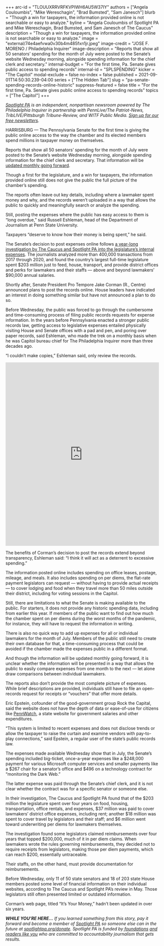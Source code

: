+++
arc-id = "TLOUUXRRVRFKVPIWH6AU5W37IY"
authors = ["Angela Couloumbis", "Mike Wereschagin", "Brad Bumsted", "Sam Janesch"]
blurb = "Though a win for taxpayers, the information provided online is not searchable or easy to analyze."
byline = "Angela Couloumbis of Spotlight PA and Mike Wereschagin, Brad Bumsted, and Sam Janesch of The Caucus"
description = "Though a win for taxpayers, the information provided online is not searchable or easy to analyze."
image = "external/74e4aefvwa0v30b4m485fxn1jr.jpeg"
image-credit = "JOSE F. MORENO / Philadelphia Inquirer"
image-description = "Reports that show all 50 senators’ spending for the month of July were posted to the Senate’s website Wednesday morning, alongside spending information for the chief clerk and secretary."
internal-budget = "For the first time, Pa. Senate gives public access to spending records"
internal-id = "SPLSPENDING"
kicker = "The Capitol"
modal-exclude = false
no-index = false
published = 2021-09-01T14:50:30.239-04:00
series = ["The Hidden Tab"]
slug = "pa-senate-spending-records-online-historic"
suppress-featured = false
title = "For the first time, Pa. Senate gives public online access to spending records"
topics = ["The Capitol"]
+++

<a href="https://www.spotlightpa.org/"><i>Spotlight PA</i></a><i>&nbsp;is an independent, nonpartisan newsroom powered by The Philadelphia Inquirer in partnership with PennLive/The Patriot-News, TribLIVE/Pittsburgh Tribune-Review, and WITF Public Media.&nbsp;</i><a href="https://www.spotlightpa.org/newsletters"><i>Sign up for our free newsletters</i></a><i>.</i>

HARRISBURG — The Pennsylvania Senate for the first time is giving the public online access to the way the chamber and its elected members spend millions in taxpayer money on themselves.

Reports that show all 50 senators’ spending for the month of July were posted to the Senate’s website Wednesday morning, alongside spending information for the chief clerk and secretary. That information will be <a href="https://www.pasen.gov/RTKL/monthlyExpenses.cfm">updated monthly going forward</a>.

Though a first for the legislature, and a win for taxpayers, the information provided online still does not give the public the full picture of the chamber’s spending. 

<script src="https://www.spotlightpa.org/embed.js" async></script><div data-spl-embed-version="1" data-spl-src="https://www.spotlightpa.org/embeds/newsletter/"></div>

The reports often leave out key details, including where a lawmaker spent money and why, and the records weren’t uploaded in a way that allows the public to quickly and meaningfully search or analyze the spending.

Still, posting the expenses where the public has easy access to them is “long overdue,” said Russell Eshleman, head of the Department of Journalism at Penn State University. 

Taxpayers “deserve to know how their money is being spent,” he said.

The Senate’s decision to post expenses online follows <a href="https://www.spotlightpa.org/series/the-hidden-tab/" target="_blank">a year-long investigation by The Caucus and Spotlight PA into the legislature’s internal expenses</a>. The journalists analyzed more than 400,000 transactions from 2017 through 2020, and found the country’s largest full-time legislature spent $203 million just to feed, house, transport, and provide district offices and perks for lawmakers and their staffs — above and beyond lawmakers’ $90,000 annual salaries.

Shortly after, Senate President Pro Tempore Jake Corman (R., Centre) announced plans to post the records online. House leaders have indicated an interest in doing something similar but have not announced a plan to do so.

Before Wednesday, the public was forced to go through the cumbersome and time-consuming process of filing public records requests for expense information. In the years before Pennsylvania enacted a stronger public records law, getting access to legislative expenses&nbsp;entailed physically visiting House and Senate offices with a pad and pen, and poring over paper records, said Eshleman, who made the trek on a monthly basis when he was Capitol bureau chief for The Philadelphia Inquirer more than three decades ago.

“I couldn’t make copies,” Eshleman said, only review the records.

<iframe src='https://web.archive.org/20210512221508/https://flo.uri.sh/visualisation/5537018/embed' title='Interactive or visual content' class='flourish-embed-iframe' frameborder='0' scrolling='no' style='width:100%;height:600px;' sandbox='allow-same-origin allow-forms allow-scripts allow-downloads allow-popups allow-popups-to-escape-sandbox allow-top-navigation-by-user-activation'></iframe>

The benefits of Corman’s decision to post the records extend beyond transparency, Eshleman said: “I think it will act as a deterrent to excessive spending.”

The information posted online includes spending on office leases, postage, mileage, and meals. It also includes spending on per diems, the flat-rate payment legislators can request — without having to provide actual receipts — to cover lodging and food when they travel more than 50 miles outside their district, including for voting sessions in the Capitol.

Still, there are limitations to what the Senate is making available to the public. For starters, it does not provide any historic spending data, including from earlier this year. If members of the public want to find out how much the chamber spent on per diems during the worst months of the pandemic, for instance, they will have to request the information in writing.

There is also no quick way to add up expenses for all or individual lawmakers for the month of July. Members of the public still need to create their own database for that, a time-consuming process that could be avoided if the chamber made the expenses public in a different format.

And though the information will be updated monthly going forward, it is unclear whether the information will be presented in a way that allows the public to easily compare expenses from one month to the next — let alone draw comparisons between individual lawmakers.

The reports also don’t provide the most complete picture of expenses. While brief descriptions are provided, individuals still have to file an open-records request for receipts or “vouchers” that offer more details. 

Eric Epstein, cofounder of the good-government group Rock the Capital, said the website does not have the depth of data or ease-of-use for citizens like <a href="http://pennwatch.pa.gov/employees/Pages/Employee-Salaries.aspx" target="_blank">PennWatch</a>, a state website for government salaries and other expenditures.

“This system is limited to recent expenses and does not disclose trends or allow the taxpayer to raise the curtain and examine vendors with pay-to-play connections,” said Epstein, a regular user of the state’s public records law.

The expenses made available Wednesday show that in July, the Senate’s spending included big-ticket, once-a-year expenses like a $248,000 payment for various Microsoft computer services and smaller payments like a $267 chair for a senator’s office and $496 on a technology contract for “monitoring the Dark Web.”

<script src="https://www.spotlightpa.org/embed.js" async></script><div data-spl-embed-version="1" data-spl-src="https://www.spotlightpa.org/embeds/donate/?teaser_text=If%20you%20learned%20something%20from%20this%20report%2C%20pay%20it%20forward%20and%20become%20a%20member%20of%20Spotlight%20PA%20so%20someone%20else%20can%20in%20the%20future."></div>


The latter expense was paid through the Senate’s chief clerk, and it is not clear whether the contract was for a specific senator or someone else.

In their investigation, The Caucus and Spotlight PA found that of the $203 million the legislature spent over four years on food, housing, transportation, office rentals, and expenses, $37 million was paid to cover lawmakers’ district office expenses, including rent; another $18 million was spent to cover travel by legislators and their staff; and $6 million went toward underwriting per diems for lawmakers themselves.

The investigation found some legislators claimed reimbursements over four years that topped $200,000, much of it in per diem claims. When lawmakers wrote the rules governing reimbursements, they decided not to require receipts from legislators, making those per diem payments, which can reach $200, essentially untraceable.

Their staffs, on the other hand, must provide documentation for reimbursements.

Before Wednesday, only 11 of 50 state senators and 18 of 203 state House members posted some level of financial information on their individual websites, according to The Caucus and Spotlight PA’s review in May. Those legislators still often presented limited or outdated information. 

Corman’s web page, titled “It’s Your Money,” hadn’t been updated in over six years.

<i><b>WHILE YOU’RE HERE...</b></i><i> If you learned something from this story, pay it forward and become a member of </i><a href="https://www.spotlightpa.org/"><i>Spotlight PA</i></a><i> so someone else can in the future at </i><a href="https://www.spotlightpa.org/donate"><i>spotlightpa.org/donate</i></a><i>. Spotlight PA is funded by</i><a href="https://www.spotlightpa.org/support"><i> foundations</i></a><i> </i><a href="https://www.spotlightpa.org/support"><i>and readers like you</i></a><i> who are committed to accountability journalism that gets results.</i>
